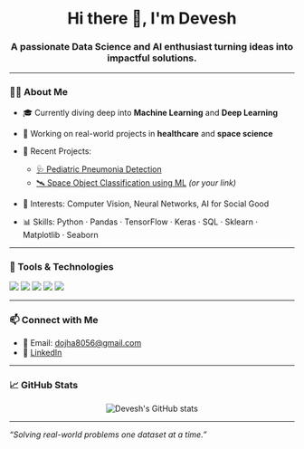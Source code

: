 <h1 align="center">Hi there 👋, I'm Devesh</h1>
<h3 align="center">A passionate Data Science and AI enthusiast turning ideas into impactful solutions.</h3>

---

### 👨‍💻 About Me

- 🎓 Currently diving deep into **Machine Learning** and **Deep Learning**  
- 🚀 Working on real-world projects in **healthcare** and **space science**
- 📂 Recent Projects:
  - [🩺 Pediatric Pneumonia Detection](https://github.com/Devesh0508/Pediatric-Pneumonia-Detection)
  - [🛰️ Space Object Classification using ML](https://github.com/Devesh0508/space-object-classification) *(or your link)*

- 🧠 Interests: Computer Vision, Neural Networks, AI for Social Good  
- 📊 Skills: Python · Pandas · TensorFlow · Keras · SQL · Sklearn · Matplotlib · Seaborn

---

### 🔧 Tools & Technologies

<p align="left">
  <img src="https://img.shields.io/badge/Python-3670A0?style=for-the-badge&logo=python&logoColor=ffdd54"/>
  <img src="https://img.shields.io/badge/TensorFlow-FF6F00?style=for-the-badge&logo=tensorflow&logoColor=white"/>
  <img src="https://img.shields.io/badge/Keras-D00000?style=for-the-badge&logo=keras&logoColor=white"/>
  <img src="https://img.shields.io/badge/Jupyter-F37626?style=for-the-badge&logo=jupyter&logoColor=white"/>
  <img src="https://img.shields.io/badge/SQL-025E8C?style=for-the-badge&logo=postgresql&logoColor=white"/>
</p>

---

### 📫 Connect with Me

- 📧 Email: dojha8056@gmail.com  
- 💼 [LinkedIn]([https://linkedin.com/in/yourprofile](https://www.linkedin.com/in/devesh-ojha-601068222/))  

---

### 📈 GitHub Stats

<p align="center">
  <img src="https://github-readme-stats.vercel.app/api?username=Devesh0508&show_icons=true&theme=tokyonight" alt="Devesh's GitHub stats" />
</p>

---

*“Solving real-world problems one dataset at a time.”*

